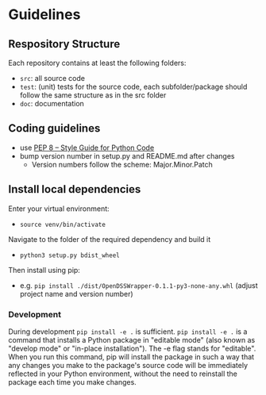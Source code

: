 # Guidelines

## Respository Structure
Each repository contains at least the following folders:
- `src`: all source code
- `test`: (unit) tests for the source code, each subfolder/package should follow the same structure as in the src folder
- `doc`: documentation

## Coding guidelines
- use [PEP 8 – Style Guide for Python Code](https://peps.python.org/pep-0008/)
- bump version number in setup.py and README.md after changes
  - Version numbers follow the scheme: Major.Minor.Patch

## Install local dependencies
Enter your virtual environment:
- `source venv/bin/activate`

Navigate to the folder of the required dependency and build it
- `python3 setup.py bdist_wheel`

Then install using pip:
- e.g. `pip install ./dist/OpenDSSWrapper-0.1.1-py3-none-any.whl` (adjust project name and version number)

### Development
During development `pip install -e .` is sufficient.
`pip install -e .` is a command that installs a Python package in "editable mode" (also known as "develop mode" or "in-place installation"). The -e flag stands for "editable". When you run this command, pip will install the package in such a way that any changes you make to the package's source code will be immediately reflected in your Python environment, without the need to reinstall the package each time you make changes.
